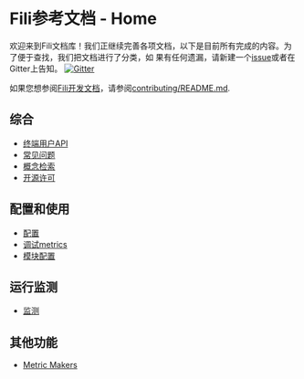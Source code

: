 Fili参考文档 - Home
=========================

欢迎来到Fili文档库！我们正继续完善各项文档，以下是目前所有完成的内容。为了便于查找，我们把文档进行了分类，如
果有任何遗漏，请新建一个[issue](https://github.com/yahoo/fili/issues/new)或者在Gitter上告知。
[![Gitter](https://img.shields.io/gitter/room/yahoo/fili.svg?maxAge=2592000)](https://gitter.im/yahoo/fili)

如果您想参阅[Fili开发文档](/CONTRIBUTING.md)，请参阅[contributing/README.md](contributing/README.md).

综合
-------
- [终端用户API](end-user-api.md)
- [常见问题](faq.md)
- [概念检索](glossary.md)
- [开源许可](/LICENSE.md)

配置和使用
---------------------
- [配置](setup.md)
- [调试metrics](configuring-metrics.md)
- [模块配置](module-configuration.md)

运行监测
--------------------
- [监测](monitoring-and-operations.md)

其他功能
---------------------
- [Metric Makers](built-in-makers.md)
